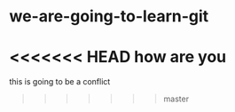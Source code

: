 # we-are-going-to-learn-git

<<<<<<< HEAD
how are you
=======
this is going to be a conflict

>>>>>>> master
